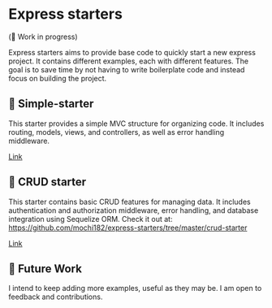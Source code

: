 # Express starters

(🚧 Work in progress)

Express starters aims to provide base code to quickly start a new express project. It contains different examples, each with different features. The goal is to save time by not having to write boilerplate code and instead focus on building the project.

## 🚀 Simple-starter

This starter provides a simple MVC structure for organizing code. It includes routing, models, views, and controllers, as well as error handling middleware. 

[Link](https://github.com/mochi182/express-starters/tree/master/simple-starter)

## 🚀 CRUD starter

This starter contains basic CRUD features for managing data. It includes authentication and authorization middleware, error handling, and database integration using Sequelize ORM. Check it out at: https://github.com/mochi182/express-starters/tree/master/crud-starter

[Link](https://github.com/mochi182/express-starters/tree/master/crud-starter)

## 🔮 Future Work

I intend to keep adding more examples, useful as they may be. I am open to feedback and contributions.